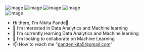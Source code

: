 ![image](https://user-images.githubusercontent.com/106645403/175766826-7bf168e3-312b-4cf9-8529-8afed388ebae.png)  ![image](https://user-images.githubusercontent.com/106645403/175766835-9813095d-5205-49cf-98fa-8df62e7f6afa.png)  ![image](https://user-images.githubusercontent.com/106645403/175766841-24c03dad-ce41-4542-b7b2-1038064ba86b.png)  ![image](https://user-images.githubusercontent.com/106645403/175766852-13eb257d-725d-40fb-85fb-786047849f98.png)  
![image](https://user-images.githubusercontent.com/106645403/175766871-81f079c9-a190-4e88-bfcd-42f14fdc3023.png)

- Hi there, I'm Nikita Pande👋
- 👀 I’m interested in Data Analytics and Machine learning 
- 🌱 I’m currently learning Data Analytics and Machine learning
- 💞️ I’m looking to collaborate on Machine Learning
- 📫 How to reach me "pandenikita5@gmail.com"

<!---
NikitaPande13/NikitaPande13 is a ✨ special ✨ repository because its `README.md` (this file) appears on your GitHub profile.
You can click the Preview link to take a look at your changes.
--->
